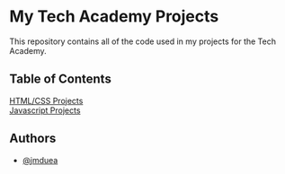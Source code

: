 
# My Tech Academy Projects
This repository contains all of the code used in my projects for the Tech Academy.


## Table of Contents
[HTML/CSS Projects](https://github.com/jmduea/Tech-Academy-Projects/tree/main/HTML%2BCSS%2BJS_Projects)
<br>
[Javascript Projects](https://github.com/jmduea/Tech-Academy-Projects/tree/main/Javascript%2bProjects)
## Authors

- [@jmduea](https://www.github.com/jmduea)


